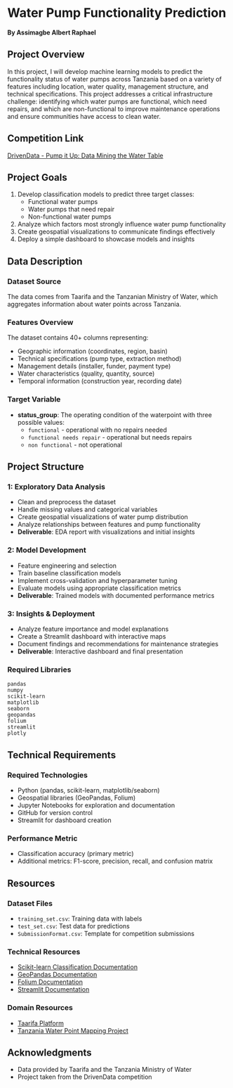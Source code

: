 # Water Pump Functionality Prediction 
**By Assimagbe Albert Raphael**

## Project Overview
In this project, I will develop machine learning models to predict the functionality status of water pumps across Tanzania based on a variety of features including location, water quality, management structure, and technical specifications. This project addresses a critical infrastructure challenge: identifying which water pumps are functional, which need repairs, and which are non-functional to improve maintenance operations and ensure communities have access to clean water.

## Competition Link
[DrivenData - Pump it Up: Data Mining the Water Table](https://www.drivendata.org/competitions/7/pump-it-up-data-mining-the-water-table/)


## Project Goals
1. Develop classification models to predict three target classes:
   - Functional water pumps
   - Water pumps that need repair
   - Non-functional water pumps
2. Analyze which factors most strongly influence water pump functionality
3. Create geospatial visualizations to communicate findings effectively
4. Deploy a simple dashboard to showcase models and insights

## Data Description

### Dataset Source
The data comes from Taarifa and the Tanzanian Ministry of Water, which aggregates information about water points across Tanzania.

### Features Overview
The dataset contains 40+ columns representing:
- Geographic information (coordinates, region, basin)
- Technical specifications (pump type, extraction method)
- Management details (installer, funder, payment type)
- Water characteristics (quality, quantity, source)
- Temporal information (construction year, recording date)

### Target Variable
- **status_group**: The operating condition of the waterpoint with three possible values:
  - `functional` - operational with no repairs needed
  - `functional needs repair` - operational but needs repairs
  - `non functional` - not operational

## Project Structure

### 1: Exploratory Data Analysis
- Clean and preprocess the dataset
- Handle missing values and categorical variables
- Create geospatial visualizations of water pump distribution
- Analyze relationships between features and pump functionality
- **Deliverable**: EDA report with visualizations and initial insights

### 2: Model Development
- Feature engineering and selection
- Train baseline classification models
- Implement cross-validation and hyperparameter tuning
- Evaluate models using appropriate classification metrics
- **Deliverable**: Trained models with documented performance metrics

### 3: Insights & Deployment
- Analyze feature importance and model explanations
- Create a Streamlit dashboard with interactive maps
- Document findings and recommendations for maintenance strategies
- **Deliverable**: Interactive dashboard and final presentation

### Required Libraries
```
pandas
numpy
scikit-learn
matplotlib
seaborn
geopandas
folium
streamlit
plotly
```

## Technical Requirements

### Required Technologies
- Python (pandas, scikit-learn, matplotlib/seaborn)
- Geospatial libraries (GeoPandas, Folium)
- Jupyter Notebooks for exploration and documentation
- GitHub for version control
- Streamlit for dashboard creation

### Performance Metric
- Classification accuracy (primary metric)
- Additional metrics: F1-score, precision, recall, and confusion matrix

## Resources

### Dataset Files
- `training_set.csv`: Training data with labels
- `test_set.csv`: Test data for predictions
- `SubmissionFormat.csv`: Template for competition submissions

### Technical Resources
- [Scikit-learn Classification Documentation](https://scikit-learn.org/stable/supervised_learning.html#supervised-learning)
- [GeoPandas Documentation](https://geopandas.org/en/stable/)
- [Folium Documentation](https://python-visualization.github.io/folium/)
- [Streamlit Documentation](https://docs.streamlit.io/)

### Domain Resources
- [Taarifa Platform](https://taarifa.org/)
- [Tanzania Water Point Mapping Project](https://www.maji.go.tz/)

## Acknowledgments
- Data provided by Taarifa and the Tanzania Ministry of Water
- Project taken from the DrivenData competition
